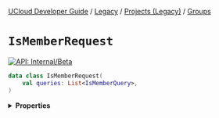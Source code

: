 [UCloud Developer Guide](/docs/developer-guide/README.md) / [Legacy](/docs/developer-guide/legacy/README.md) / [Projects (Legacy)](/docs/developer-guide/legacy/projects-legacy/README.md) / [Groups](/docs/developer-guide/legacy/projects-legacy/groups.md)

# `IsMemberRequest`


[![API: Internal/Beta](https://img.shields.io/static/v1?label=API&message=Internal/Beta&color=red&style=flat-square)](/docs/developer-guide/core/api-conventions.md)



```kotlin
data class IsMemberRequest(
    val queries: List<IsMemberQuery>,
)
```

<details>
<summary>
<b>Properties</b>
</summary>

<details>
<summary>
<code>queries</code>: <code><code><a href='https://kotlinlang.org/api/latest/jvm/stdlib/kotlin.collections/-list/'>List</a>&lt;<a href='#ismemberquery'>IsMemberQuery</a>&gt;</code></code>
</summary>





</details>



</details>


